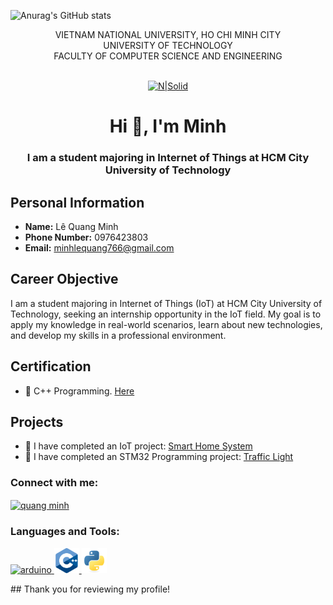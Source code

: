 ![Anurag's GitHub stats](https://github-readme-stats.vercel.app/api?username=anuraghazra&show_icons=true&theme=radical)

<div align="center">
VIETNAM NATIONAL UNIVERSITY, HO CHI MINH CITY
<br />
UNIVERSITY OF TECHNOLOGY
<br />
FACULTY OF COMPUTER SCIENCE AND ENGINEERING
<br />
<br />

[![N|Solid](https://upload.wikimedia.org/wikipedia/commons/thumb/d/de/HCMUT_official_logo.png/238px-HCMUT_official_logo.png)](https://www.hcmut.edu.vn/vi)
<br />
    <h1>Hi 👋, I'm Minh</h1>
    <h3>I am a student majoring in Internet of Things at HCM City University of Technology</h3>
</div>

## Personal Information
- **Name:** Lê Quang Minh
- **Phone Number:** 0976423803
- **Email:** minhlequang766@gmail.com

## Career Objective
I am a student majoring in Internet of Things (IoT) at HCM City University of Technology, seeking an internship opportunity in the IoT field. My goal is to apply my knowledge in real-world scenarios, learn about new technologies, and develop my skills in a professional environment.

## Certification
- 📝 C++ Programming. [Here](https://drive.google.com/file/d/1f9sEbT8CYGDGuF-7Uzu9eLDX94tODZPw/view?usp=drive_link)
## Projects
- 🔭 I have completed an IoT project: [Smart Home System](https://github.com/minhlight1306/ESP32)
- 👯 I have completed an STM32 Programming project: [Traffic Light](https://github.com/minhlight1306/ESP32)

<h3 align="left"> Connect with me:</h3>
<p align="left">
<a href="https://www.facebook.com/profile.php?id=100037848319668" target="_blank">
    <img align="center" src="https://raw.githubusercontent.com/rahuldkjain/github-profile-readme-generator/master/src/images/icons/Social/facebook.svg" alt="quang minh" height="30" width="40" />
</a>
</p>

<h3 align="left">Languages and Tools:</h3>
<p align="left"> <a href="https://www.arduino.cc/" target="_blank" rel="noreferrer"> <img src="https://cdn.worldvectorlogo.com/logos/arduino-1.svg" alt="arduino" width="40" height="40"/> </a> <a href="https://www.w3schools.com/cpp/" target="_blank" rel="noreferrer"> <img src="https://raw.githubusercontent.com/devicons/devicon/master/icons/cplusplus/cplusplus-original.svg" alt="cplusplus" width="40" height="40"/> </a> <a href="https://www.python.org" target="_blank" rel="noreferrer"> <img src="https://raw.githubusercontent.com/devicons/devicon/master/icons/python/python-original.svg" alt="python" width="40" height="40"/> </a> </p>
## Thank you for reviewing my profile!
